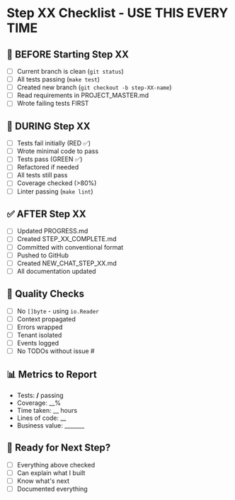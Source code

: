 # Step XX Checklist - USE THIS EVERY TIME

## 📝 BEFORE Starting Step XX
- [ ] Current branch is clean (`git status`)
- [ ] All tests passing (`make test`)
- [ ] Created new branch (`git checkout -b step-XX-name`)
- [ ] Read requirements in PROJECT_MASTER.md
- [ ] Wrote failing tests FIRST

## 🔨 DURING Step XX
- [ ] Tests fail initially (RED ✅)
- [ ] Wrote minimal code to pass
- [ ] Tests pass (GREEN ✅)  
- [ ] Refactored if needed
- [ ] All tests still pass
- [ ] Coverage checked (>80%)
- [ ] Linter passing (`make lint`)

## ✅ AFTER Step XX
- [ ] Updated PROGRESS.md
- [ ] Created STEP_XX_COMPLETE.md
- [ ] Committed with conventional format
- [ ] Pushed to GitHub
- [ ] Created NEW_CHAT_STEP_XX.md
- [ ] All documentation updated

## 🎯 Quality Checks
- [ ] No `[]byte` - using `io.Reader`
- [ ] Context propagated
- [ ] Errors wrapped
- [ ] Tenant isolated
- [ ] Events logged
- [ ] No TODOs without issue #

## 📊 Metrics to Report
- Tests: __/__ passing
- Coverage: __%
- Time taken: __ hours
- Lines of code: __
- Business value: _______

## 🚀 Ready for Next Step?
- [ ] Everything above checked
- [ ] Can explain what I built
- [ ] Know what's next
- [ ] Documented everything

